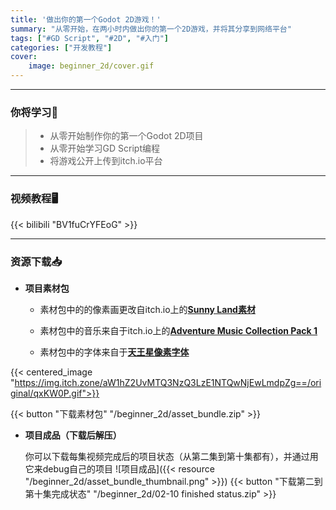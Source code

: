 ```yaml
---
title: '做出你的第一个Godot 2D游戏！'
summary: "从零开始，在两小时内做出你的第一个2D游戏，并将其分享到网络平台"
tags: ["#GD Script", "#2D", "#入门"]
categories: ["开发教程"]
cover:
    image: beginner_2d/cover.gif
---
```


---
### 你将学习📖
>- 从零开始制作你的第一个Godot 2D项目
>- 从零开始学习GD Script编程
>- 将游戏公开上传到itch.io平台

---

### 视频教程🖥️
{{< bilibili "BV1fuCrYFEoG" >}}

---

### 资源下载📥
- **项目素材包**
  - 素材包中的的像素画更改自itch.io上的[**Sunny Land素材**](https://ansimuz.itch.io/sunny-land-pixel-game-art)

  - 素材包中的音乐来自于itch.io上的[**Adventure Music Collection Pack 1**](https://ansimuz.itch.io/adventure-music-collection-pack-1)

  - 素材包中的字体来自于[**天王星像素字体**](https://github.com/scott0107000/Uranus-Pixel)

{{< centered_image "https://img.itch.zone/aW1hZ2UvMTQ3NzQ3LzE1NTQwNjEwLmdpZg==/original/qxKW0P.gif">}}




{{< button "下载素材包" "/beginner_2d/asset_bundle.zip" >}}

- **项目成品（下载后解压）**

    你可以下载每集视频完成后的项目状态（从第二集到第十集都有），并通过用它来debug自己的项目
![项目成品]({{< resource "/beginner_2d/asset_bundle_thumbnail.png" >}})
{{< button "下载第二到第十集完成状态" "/beginner_2d/02-10 finished status.zip" >}}


